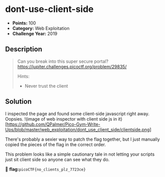 # dont-use-client-side
* **Points:** 100
* **Category:** Web Exploitation
* **Challenge Year:** 2019

## Description
> Can you break into this super secure portal? 
> https://jupiter.challenges.picoctf.org/problem/29835/
>
> Hints:
>  * Never trust the client
> 

## Solution

I inspected the page and found some client-side javascript right away. Oopsies. 
!(image of web inspector with client side js in it)[https://github.com/QPalmer/Pico-Gym-Write-Ups/blob/master/web_exploitation/dont_use_client_side/clientside.png]

There's probably a sexier way to patch the flag together, but I just manually copied the pieces of the flag in the correct order. 

This problem looks like a simple cautionary tale in not letting your scripts just sit client side so anyone can see what they do. 

:black_flag: **flag:**`picoCTF{no_clients_plz_7723ce}`
